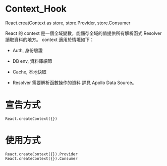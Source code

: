 # Context_Hook
React.creatContext as store, store.Provider, store.Consumer

React 的 context 是一個全域變數，能儲存全域的值提供所有解析函式 Resolver 讀取資料的地方。
context 適用於情境如下：

* Auth, 身份驗證

* DB env, 資料庫細節

* Cache, 本地快取

* Resolver 需要解析函數操作的資料
  詳見 Apollo Data Source。
  
# 宣告方式

    React.createContext({})
    
# 使用方式

    React.createContext({}).Provider
    React.createContext({}).Consumer

     


